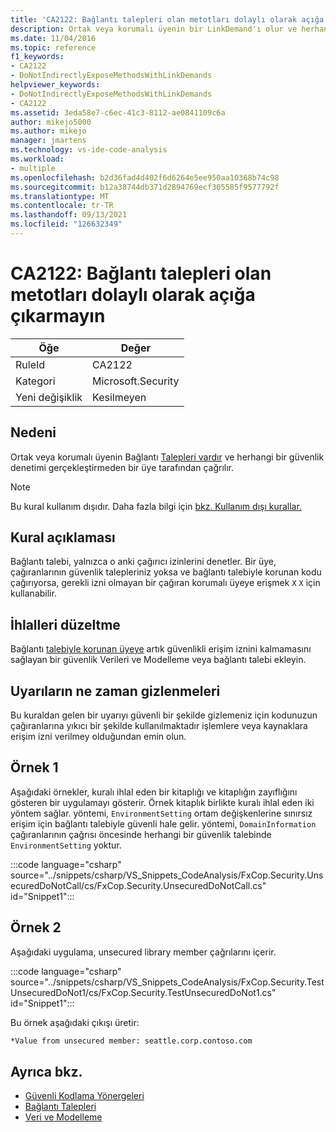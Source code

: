 ```yaml
---
title: 'CA2122: Bağlantı talepleri olan metotları dolaylı olarak açığa çıkarmayın'
description: Ortak veya korumalı üyenin bir LinkDemand'ı olur ve herhangi bir güvenlik denetimi gerçekleştirmeden bir üye tarafından çağrılır.
ms.date: 11/04/2016
ms.topic: reference
f1_keywords:
- CA2122
- DoNotIndirectlyExposeMethodsWithLinkDemands
helpviewer_keywords:
- DoNotIndirectlyExposeMethodsWithLinkDemands
- CA2122
ms.assetid: 3eda58e7-c6ec-41c3-8112-ae0841109c6a
author: mikejo5000
ms.author: mikejo
manager: jmartens
ms.technology: vs-ide-code-analysis
ms.workload:
- multiple
ms.openlocfilehash: b2d36fad4d402f6d6264e5ee950aa10368b74c98
ms.sourcegitcommit: b12a38744db371d2894769ecf305585f9577792f
ms.translationtype: MT
ms.contentlocale: tr-TR
ms.lasthandoff: 09/13/2021
ms.locfileid: "126632349"
---
```

# <a name="ca2122-do-not-indirectly-expose-methods-with-link-demands"></a>CA2122: Bağlantı talepleri olan metotları dolaylı olarak açığa çıkarmayın

|Öğe|Değer|
|-|-|
|RuleId|CA2122|
|Kategori|Microsoft.Security|
|Yeni değişiklik|Kesilmeyen|

## <a name="cause"></a>Nedeni
Ortak veya korumalı üyenin Bağlantı [Talepleri vardır](/dotnet/framework/misc/link-demands) ve herhangi bir güvenlik denetimi gerçekleştirmeden bir üye tarafından çağrılır.

> [!NOTE]
> Bu kural kullanım dışıdır. Daha fazla bilgi için [bkz. Kullanım dışı kurallar.](fxcop-unported-deprecated-rules.md)

## <a name="rule-description"></a>Kural açıklaması
Bağlantı talebi, yalnızca o anki çağırıcı izinlerini denetler. Bir üye, çağıranlarının güvenlik talepleriniz yoksa ve bağlantı talebiyle korunan kodu çağırıyorsa, gerekli izni olmayan bir çağıran korumalı üyeye erişmek `X` `X` için kullanabilir.

## <a name="how-to-fix-violations"></a>İhlalleri düzeltme
Bağlantı [talebiyle korunan üyeye](/dotnet/framework/data/index) artık güvenlikli erişim iznini kalmamasını sağlayan bir güvenlik Verileri ve Modelleme veya bağlantı talebi ekleyin.

## <a name="when-to-suppress-warnings"></a>Uyarıların ne zaman gizlenmeleri
Bu kuraldan gelen bir uyarıyı güvenli bir şekilde gizlemeniz için kodunuzun çağıranlarına yıkıcı bir şekilde kullanılmaktadır işlemlere veya kaynaklara erişim izni verilmey olduğundan emin olun.

## <a name="example-1"></a>Örnek 1
Aşağıdaki örnekler, kuralı ihlal eden bir kitaplığı ve kitaplığın zayıflığını gösteren bir uygulamayı gösterir. Örnek kitaplık birlikte kuralı ihlal eden iki yöntem sağlar. yöntemi, `EnvironmentSetting` ortam değişkenlerine sınırsız erişim için bağlantı talebiyle güvenli hale gelir. yöntemi, `DomainInformation` çağıranlarının çağrısı öncesinde herhangi bir güvenlik talebinde `EnvironmentSetting` yoktur.

:::code language="csharp" source="../snippets/csharp/VS_Snippets_CodeAnalysis/FxCop.Security.UnsecuredDoNotCall/cs/FxCop.Security.UnsecuredDoNotCall.cs" id="Snippet1":::

## <a name="example-2"></a>Örnek 2
Aşağıdaki uygulama, unsecured library member çağrılarını içerir.

:::code language="csharp" source="../snippets/csharp/VS_Snippets_CodeAnalysis/FxCop.Security.TestUnsecuredDoNot1/cs/FxCop.Security.TestUnsecuredDoNot1.cs" id="Snippet1":::

Bu örnek aşağıdaki çıkışı üretir:

```txt
*Value from unsecured member: seattle.corp.contoso.com
```

## <a name="see-also"></a>Ayrıca bkz.

- [Güvenli Kodlama Yönergeleri](/dotnet/standard/security/secure-coding-guidelines)
- [Bağlantı Talepleri](/dotnet/framework/misc/link-demands)
- [Veri ve Modelleme](/dotnet/framework/data/index)
